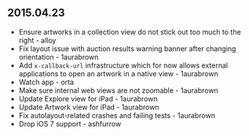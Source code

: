 ## 2015.04.23

* Ensure artworks in a collection view do not stick out too much to the right - alloy
* Fix layout issue with auction results warning banner after changing orientation - 1aurabrown
* Add `x-callback-url` infrastructure which for now allows external applications to open an artwork in a native view - 1aurabrown
* Watch app - orta
* Make sure internal web views are not zoomable - 1aurabrown
* Update Explore view for iPad - 1aurabrown
* Update Artwork view for iPad - 1aurabrown
* Fix autolayout-related crashes and failing tests - 1aurabrown
* Drop iOS 7 support - ashfurrow
